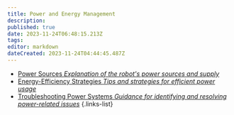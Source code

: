 ```yaml
---
title: Power and Energy Management
description: 
published: true
date: 2023-11-24T06:48:15.213Z
tags: 
editor: markdown
dateCreated: 2023-11-24T04:44:45.487Z
---
```


- [Power Sources *Explanation of the robot's power sources and supply*](/reference/character/aelorian/ryuuko/manual/ch10/s1)
- [Energy-Efficiency Strategies *Tips and strategies for efficient power usage*](/reference/character/aelorian/ryuuko/manual/ch10/s2)
- [Troubleshooting Power Systems *Guidance for identifying and resolving power-related issues*](/reference/character/aelorian/ryuuko/manual/ch10/s3)
{.links-list}